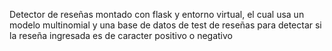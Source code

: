 Detector de reseñas montado con flask y entorno virtual, el cual usa un modelo multinomial y una base de datos de test de reseñas para detectar si la reseña ingresada es de caracter positivo o negativo
